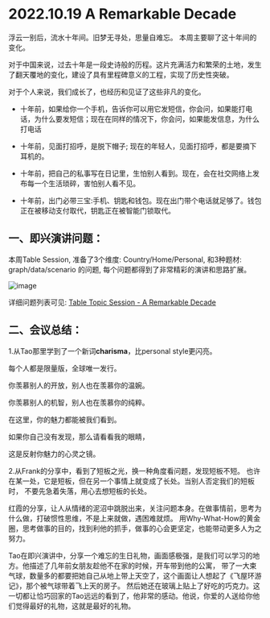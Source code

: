 # 2022.10.19 A Remarkable Decade

浮云一别后，流水十年间。旧梦无寻处，思量自难忘。
本周主要聊了这十年间的变化。

对于中国来说，过去十年是一段史诗般的历程。这片充满活力和繁荣的土地，发生了翻天覆地的变化，建设了具有里程碑意义的工程，实现了历史性突破。

对于个人来说，我们成长了，也经历和见证了这些非凡的变化。

- 十年前，如果给你一个手机，告诉你可以用它发短信，你会问，如果能打电话，为什么要发短信；现在在同样的情况下，你会问，如果能发信息，为什么打电话

- 十年前，见面打招呼，是脱下帽子; 现在的年轻人，见面打招呼，都是要摘下耳机的。

- 十年前，把自己的私事写在日记里，生怕别人看到。现在，会在社交网络上发布每一个生活琐碎，害怕别人看不见。

- 十年前，出门必带三宝:手机、钥匙和钱包。现在出门带个电话就足够了。钱包正在被移动支付取代，钥匙正在被智能门锁取代。


## 一、即兴演讲问题：

本周Table Session, 准备了3个维度: Country/Home/Personal, 和3种题材: graph/data/scenario 的问题, 每个问题都得到了非常精彩的演讲和思路扩展。

![image](https://user-images.githubusercontent.com/24701101/197339227-0217db4e-ab92-4dde-a3ec-64d06e50317f.png)

详细问题列表可见: [Table Topic Session - A Remarkable Decade](https://github.com/mstmc/MicrosoftToastmaster/blob/master/Meeting/2022/2022.10.19_ARemarkableDecade/Table%20Topic%20Session.pptx)


## 




## 二、会议总结：

1.从Tao那里学到了一个新词**charisma**，比personal style更闪亮。

每个人都是限量版，全球唯一发行。

你羡慕别人的开放，别人也在羡慕你的温婉。

你羡慕别人的机智，别人也在羡慕你的纯粹。

在这里，你的魅力都能被我们看到。

如果你自己没有发现，那么请看看我的眼睛，

这是反射你魅力的心灵之镜。

2.从Frank的分享中，看到了短板之光，换一种角度看问题，发现短板不短。
也许在某一处，它是短板，但在另一个事情上就变成了长处。当别人否定我们的短板时， 不要先急着失落，用心去想短板的长处。

红霞的分享，让人从情绪的泥沼中跳脱出来，关注问题本身。在做事情前，思考为什么做，打破惯性思维，不是上来就做，遇困难就烦。
用Why-What-How的黄金圈，思考做事的目的，找到利他的抓手，做事的心会更坚定，也能带动更多人为之努力。

Tao在即兴演讲中，分享一个难忘的生日礼物，画面感极强，是我们可以学习的地方。他描述了几年前女朋友趁他不在家的时候，开车带到他的公寓，
带了一大束气球，数量多的都要把她自己从地上带上天空了，这个画面让人想起了《飞屋环游记》，那个被气球带着飞上天的房子。
然后她还在玻璃上贴上了好吃的巧克力。这一切都让恰巧回家的Tao远远的看到了，他非常的感动。他说，你爱的人送给你他们觉得最好的礼物，这就是最好的礼物。

